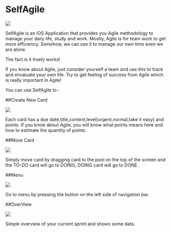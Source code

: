 # SelfAgile

![](https://raw.githubusercontent.com/SergioChan/SelfAgile/master/Icon.png)

SelfAgile is an iOS Application that provides you Agile methodology to manage your daily life, study and work. Mostly, Agile is for team work to get more efficiency. Somehow, we can use it to manage our own time even we are alone.

The fact is it truely works!

If you know about Agile, just consider yourself a team and use this to track and envaluate your own life. Try to get feeling of success from Agile which is really important in Agile!

You can use SelfAgile to :

##Create New Card

![](https://raw.githubusercontent.com/SergioChan/SelfAgile/master/preview02.PNG)

Each card has a due date,title,content,level(urgent,normal,take it easy) and points. If you know about Agile, you will know what points means here and how to estimate the quantity of points.

##Move Card

![](https://raw.githubusercontent.com/SergioChan/SelfAgile/master/preview01.PNG)

Simply move card by dragging card to the pool on the top of the screen and the TO-DO card will go to DOING, DOING card will go to DONE.

##Menu

![](https://raw.githubusercontent.com/SergioChan/SelfAgile/master/preview03.PNG)

Go to menu by pressing the button on the left side of navigation bar.

##OverView

![](https://raw.githubusercontent.com/SergioChan/SelfAgile/master/preview04.PNG)

Simple overview of your current sprint and shows some data.